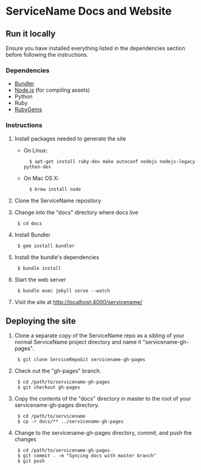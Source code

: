 # ServiceName Docs and Website

## Run it locally

Ensure you have installed everything listed in the dependencies section before
following the instructions.

### Dependencies

* [Bundler](http://bundler.io/)
* [Node.js](http://nodejs.org/) (for compiling assets)
* Python
* Ruby
* [RubyGems](https://rubygems.org/)

### Instructions

1. Install packages needed to generate the site

    * On Linux:

            $ apt-get install ruby-dev make autoconf nodejs nodejs-legacy python-dev
    * On Mac OS X:
    
            $ brew install node

2. Clone the ServiceName repository

3. Change into the "docs" directory where docs live

        $ cd docs

4. Install Bundler

        $ gem install bundler

5. Install the bundle's dependencies

        $ bundle install

6. Start the web server

        $ bundle exec jekyll serve --watch

7. Visit the site at
   [http://localhost:4000/servicename/](http://localhost:4000/servicename/)

## Deploying the site

1. Clone a separate copy of the ServiceName repo as a sibling of your normal
   ServiceName project directory and name it "servicename-gh-pages".

        $ git clone ServiceRepoGit servicename-gh-pages

2. Check out the "gh-pages" branch.

        $ cd /path/to/servicename-gh-pages
        $ git checkout gh-pages

3. Copy the contents of the "docs" directory in master to the root of your
   servicename-gh-pages directory.

        $ cd /path/to/servicename
        $ cp -r docs/** ../servicename-gh-pages

4. Change to the servicename-gh-pages directory, commit, and push the changes

        $ cd /path/to/servicename-gh-pages
        $ git commit . -m "Syncing docs with master branch"
        $ git push
